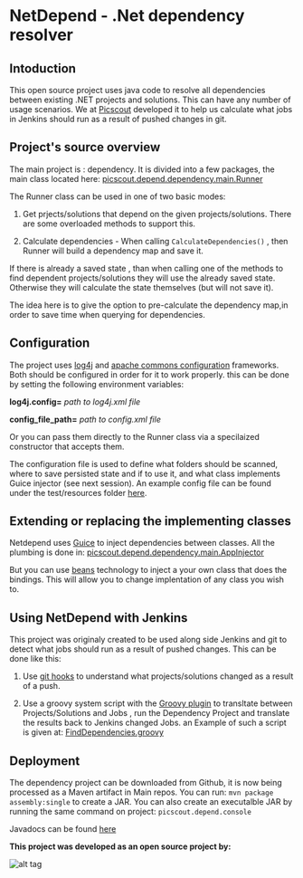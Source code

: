 # NetDepend - .Net dependency resolver

## Intoduction

This open source project uses java code to resolve all dependencies between existing .NET projects and solutions.
This can have any number of usage scenarios.
We  at [Picscout](http://www.picscout.com/) developed it to help us calculate what jobs in Jenkins should run as a result of pushed changes in git.

## Project's source overview

The main project is : dependency.
It is divided into a few packages, the main class located here: 
[picscout.depend.dependency.main.Runner](https://github.com/foromer4/netdepend/blob/master/dependency/src/main/java/picscout/depend/dependency/main/Runner.java)

The Runner class can be used in one of two basic modes:

1. Get prjects/solutions that depend on the given projects/solutions. There are some overloaded methods to support this.

2. Calculate dependencies - When calling `CalculateDependencies()` , then Runner will build a dependency map and save it.

If there is already a saved state , than when calling one of the methods to find dependent projects/solutions
they will use the already saved state. Otherwise they will calculate the state themselves (but will not save it).

The idea here is to give the option to pre-calculate the dependency map,in order to save time when querying for dependencies.

## Configuration

The project uses [log4j](http://logging.apache.org/log4j/2.x/) and [apache commons configuration](https://commons.apache.org/proper/commons-configuration/) frameworks.
Both should be configured in order for it to work properly.
this can be done by setting the following environment variables:

**log4j.config=** *path to log4j.xml file*

**config_file_path=** *path to config.xml file*

Or you can pass them directly to the Runner class via a specilaized constructor that accepts them.

The configuration file is used to define what folders should be scanned,  where to save persisted state and if to use it,
and what class implements Guice injector (see next session).
An example config file can be found under the test/resources folder [here](https://github.com/foromer4/netdepend/blob/master/dependency/src/test/resources/config.xml).


## Extending or replacing the implementing classes

Netdepend uses [Guice](https://github.com/google/guice) to inject dependencies between classes.
All the plumbing is done in: 
[picscout.depend.dependency.main.AppInjector](https://github.com/foromer4/netdepend/blob/master/dependency/src/main/java/picscout/depend/dependency/main/AppInjector.java)

But you can use [beans](https://commons.apache.org/proper/commons-configuration/userguide/howto_beans.html) technology to inject a your own class that does the bindings. This will allow you to change implentation of any class you wish to.

## Using NetDepend with Jenkins

This project was originaly created to be used along side Jenkins and git to detect what jobs should run as a result of pushed changes.
This can be done like this:

1. Use [git hooks](https://git-scm.com/book/es/v2/Customizing-Git-Git-Hooks) to understand what projects/solutions changed as a result of a push.
 
2. Use a groovy system script with the [Groovy plugin](https://wiki.jenkins-ci.org/display/JENKINS/Groovy+plugin) to transltate between Projects/Solutions and Jobs , run the Dependency Project and translate the results back to Jenkins changed Jobs. an Example of such a script is given at:
[FindDependencies.groovy](https://github.com/foromer4/netdepend/blob/master/ndeprunner/src/ndeprunner/FindDependencies.groovy)

## Deployment

The dependency project can be downloaded from Github, it is now being processed as a Maven artifact in Main repos.
You can run: 
`mvn package assembly:single` 
to create a JAR.
You can also create an executalble JAR by running the same command on project: `picscout.depend.console`

Javadocs can be found [here](http://foromer4.github.io/netdepend/)

**This project was developed as an open source project by:**

![alt tag](https://picscout.s3.amazonaws.com/Images/Picscout_Logo.png)

